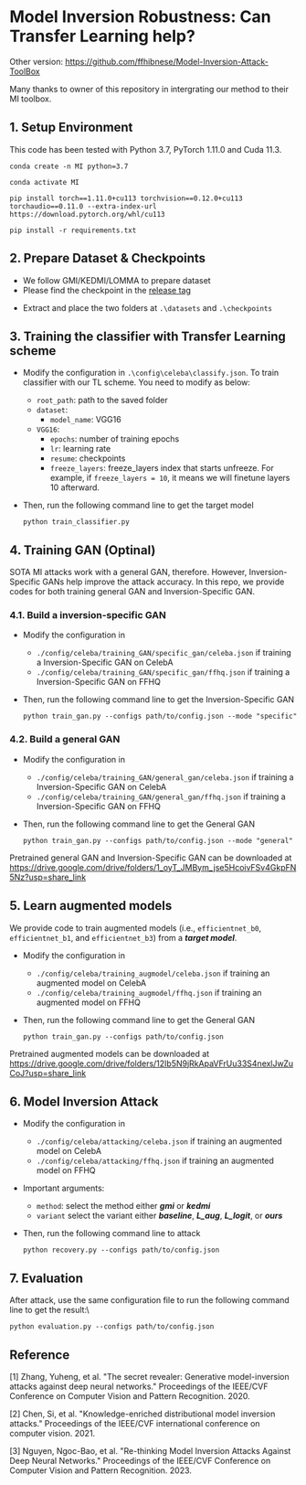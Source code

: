 # Model Inversion Robustness: Can Transfer Learning help?

Other version: https://github.com/ffhibnese/Model-Inversion-Attack-ToolBox

Many thanks to owner of this repository in intergrating our method to their MI toolbox.

## 1. Setup Environment
This code has been tested with Python 3.7, PyTorch 1.11.0 and Cuda 11.3. 

```
conda create -n MI python=3.7

conda activate MI

pip install torch==1.11.0+cu113 torchvision==0.12.0+cu113 torchaudio==0.11.0 --extra-index-url https://download.pytorch.org/whl/cu113

pip install -r requirements.txt
```

## 2. Prepare Dataset & Checkpoints

- We follow GMI/KEDMI/LOMMA to prepare dataset
- Please find the checkpoint in the [release tag](https://github.com/hosytuyen/TL-DMI/releases/tag/v1.0)
  
* Extract and place the two folders at `.\datasets` and `.\checkpoints`
  

## 3. Training the classifier with Transfer Learning scheme

- Modify the configuration in `.\config\celeba\classify.json`. To train classifier with our TL scheme. You need to modify as below:
  * `root_path`: path to the saved folder
  * `dataset`: 
    * `model_name`: VGG16
  * `VGG16`:
    * `epochs`: number of training epochs
    * `lr`: learning rate
    * `resume`: checkpoints
    * `freeze_layers`: freeze_layers index that starts unfreeze. For example, if `freeze_layers = 10`, it means we will finetune layers 10 afterward.

  
- Then, run the following command line to get the target model
  ```
  python train_classifier.py
  ```



## 4. Training GAN (Optinal)

SOTA MI attacks work with a general GAN, therefore. However, Inversion-Specific GANs help improve the attack accuracy. In this repo, we provide codes for both training general GAN and Inversion-Specific GAN.

### 4.1. Build a inversion-specific GAN 
* Modify the configuration in
  * `./config/celeba/training_GAN/specific_gan/celeba.json` if training a Inversion-Specific GAN on CelebA
  * `./config/celeba/training_GAN/specific_gan/ffhq.json` if training a Inversion-Specific GAN on FFHQ
  
* Then, run the following command line to get the Inversion-Specific GAN
    ```
    python train_gan.py --configs path/to/config.json --mode "specific"
    ```

### 4.2. Build a general GAN 
* Modify the configuration in
  * `./config/celeba/training_GAN/general_gan/celeba.json` if training a Inversion-Specific GAN on CelebA
  * `./config/celeba/training_GAN/general_gan/ffhq.json` if training a Inversion-Specific GAN on FFHQ
  
* Then, run the following command line to get the General GAN
    ```
    python train_gan.py --configs path/to/config.json --mode "general"
    ```

Pretrained general GAN and Inversion-Specific GAN can be downloaded at https://drive.google.com/drive/folders/1_oyT_JMBym_jse5HcoivFSv4GkpFN5Nz?usp=share_link


## 5. Learn augmented models
We provide code to train augmented models (i.e., `efficientnet_b0`, `efficientnet_b1`, and `efficientnet_b3`) from a ***target model***.
* Modify the configuration in
  * `./config/celeba/training_augmodel/celeba.json` if training an augmented model on CelebA
  * `./config/celeba/training_augmodel/ffhq.json` if training an augmented model on FFHQ
  
* Then, run the following command line to get the General GAN
    ```
    python train_gan.py --configs path/to/config.json
    ```

Pretrained augmented models can be downloaded at https://drive.google.com/drive/folders/12Ib5N9jRkApaVFrUu33S4nexlJwZuCoJ?usp=share_link


## 6. Model Inversion Attack

* Modify the configuration in
  * `./config/celeba/attacking/celeba.json` if training an augmented model on CelebA
  * `./config/celeba/attacking/ffhq.json` if training an augmented model on FFHQ

* Important arguments:
  * `method`: select the method either ***gmi*** or ***kedmi***
  * `variant` select the variant either ***baseline***, ***L_aug***, ***L_logit***, or ***ours***

* Then, run the following command line to attack
    ```
    python recovery.py --configs path/to/config.json
    ```

## 7. Evaluation

After attack, use the same configuration file to run the following command line to get the result:\
```
python evaluation.py --configs path/to/config.json
```



## Reference
<a id="1">[1]</a> 
Zhang, Yuheng, et al. "The secret revealer: Generative model-inversion attacks against deep neural networks." Proceedings of the IEEE/CVF Conference on Computer Vision and Pattern Recognition. 2020.


<a id="2">[2]</a>  Chen, Si, et al. "Knowledge-enriched distributional model inversion attacks." Proceedings of the IEEE/CVF international conference on computer vision. 2021.

<a id="3">[3]</a>  Nguyen, Ngoc-Bao, et al. "Re-thinking Model Inversion Attacks Against Deep Neural Networks." Proceedings of the IEEE/CVF Conference on Computer Vision and Pattern Recognition. 2023.
